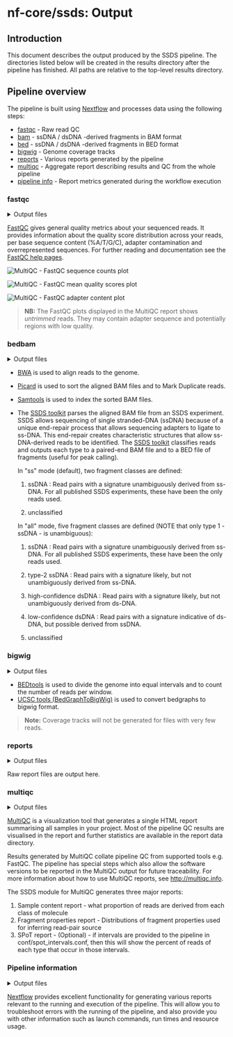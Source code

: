 # nf-core/ssds: Output

## Introduction

This document describes the output produced by the SSDS pipeline. The directories listed below will be created in the results directory after the pipeline has finished. All paths are relative to the top-level results directory.

## Pipeline overview
	
The pipeline is built using [Nextflow](https://www.nextflow.io/) and processes data using the following steps:

* [fastqc](#fastqc) - Raw read QC
* [bam](#bedbam") - ssDNA / dsDNA -derived fragments in BAM format
* [bed](#bedbam) - ssDNA / dsDNA -derived fragments in BED format
* [bigwig](#bigwig) - Genome coverage tracks
* [reports](#reports) - Various reports generated by the pipeline
* [multiqc](#multiqc) - Aggregate report describing results and QC from the whole pipeline
* [pipeline info](#pipeline-information) - Report metrics generated during the workflow execution

### fastqc

<details markdown="1">
<summary>Output files</summary>

* `fastqc/`
    * `*_fastqc.html`: FastQC report containing quality metrics.
    * `*_fastqc.zip`: Zip archive containing the FastQC report, tab-delimited data file and plot images.

</details>

[FastQC](http://www.bioinformatics.babraham.ac.uk/projects/fastqc/) gives general quality metrics about your sequenced reads. It provides information about the quality score distribution across your reads, per base sequence content (%A/T/G/C), adapter contamination and overrepresented sequences. For further reading and documentation see the [FastQC help pages](http://www.bioinformatics.babraham.ac.uk/projects/fastqc/Help/).

![MultiQC - FastQC sequence counts plot](images/mqc_fastqc_counts.png)

![MultiQC - FastQC mean quality scores plot](images/mqc_fastqc_quality.png)

![MultiQC - FastQC adapter content plot](images/mqc_fastqc_adapter.png)

> **NB:** The FastQC plots displayed in the MultiQC report shows _untrimmed_ reads. They may contain adapter sequence and potentially regions with low quality.

### bedbam

<details markdown="1">
<summary>Output files</summary>

* `bam/`
    * `<sample>.ssDNA.bam`: a BAM file containing ssDNA-derived reads.
	* `<sample>.ssDNA.bam`: an index for a BAM file containing ssDNA-derived reads.
	* `<sample>.<type>.bam`: BAM files containing reads with other type classifications.
    * `<sample>.<type>.bam`: indexes for BAM files containing reads with other type classifications.
    * `<sample>.unclassified.bam`: a BAM file containing unclassified reads.
	* `<sample>.unclassified.bam`: an index for a BAM file containing unclassified reads.    

* `bed/`
    * `<sample>.ssDNA.bed`: a BED file containing ssDNA-derived fragments.
    * `<sample>.<type>.bed`: BED files containing fragments with other type classifications.
    * `<sample>.unclassified.bam`: a BED file containing unclassified fragments.

</details>

- [BWA](https://github.com/lh3/bwa) is used to align reads to the genome. 
- [Picard](https://broadinstitute.github.io/picard/) is used to sort the aligned BAM files and to Mark Duplicate reads. 
- [Samtools](http://www.htslib.org/) is used to index the sorted BAM files. 

- The [SSDS toolkit](https://github.com/kevbrick/ssds_pipeline_accessory_scripts) parses the aligned BAM file from an SSDS experiment. SSDS allows sequencing of single stranded-DNA (ssDNA) because of a unique end-repair process that allows sequencing adapters to ligate to ss-DNA. This end-repair creates characteristic structures that allow ss-DNA-derived reads to be identified. The [SSDS toolkit](https://github.com/kevbrick/ssds_pipeline_accessory_scripts) classifies reads and outputs each type to a paired-end BAM file and to a BED file of fragments (useful for peak calling).

	In "ss" mode (default), two fragment classes are defined:   
	1. ssDNA : Read pairs with a signature unambiguously derived from ss-DNA. For all published SSDS experiments, these have been the only reads used.
	
	2. unclassified
	
	In "all" mode, five fragment classes are defined (NOTE that only type 1 - ssDNA - is unambiguous): 
	1. ssDNA : Read pairs with a signature unambiguously derived from ss-DNA. For all published SSDS experiments, these have been the only reads used.
	
	2. type-2 ssDNA : Read pairs with a signature likely, but not unambiguously derived from ss-DNA. 

	3. high-confidence dsDNA : Read pairs with a signature likely, but not unambiguously derived from ds-DNA. 

	4. low-confidence dsDNA : Read pairs with a signature indicative of ds-DNA, but possible derived from ssDNA.  

	5. unclassified

### bigwig

<details markdown="1">
<summary>Output files</summary>

* `bigwig/`
    * `<sample>.<read_type>.FWD.bigwig`: Genome coverage of reads that map to the forward (top) strand. 
    * `<sample>.<read_type>.REV.bigwig`: Genome coverage of reads that map to the reverse (bottom) strand. 
    * `<sample>.<read_type>.TOT.bigwig`: Genome coverage of all reads. 
    * `<sample>.<read_type>.FR.bigwig`: Genome coverage of the log2(fwd/reverse) read ratio. 
    
</details>


- [BEDtools](https://bedtools.readthedocs.io/en/latest/) is used to divide the genome into equal intervals and to count the number of reads per window. 
- [UCSC tools (BedGraphToBigWig)](https://hgdownload.soe.ucsc.edu/downloads.html#utilities_downloads) is used to convert bedgraphs to bigwig format. 

> **Note:** Coverage tracks will not be generated for files with very few reads.

### reports

<details markdown="1">
<summary>Output files</summary>

* `reports/`
    * `<sample_id>.*`: various reports used by multiqc.

</details>

Raw report files are output here.
### multiqc

<details markdown="1">
<summary>Output files</summary>

* `multiqc/`
    * `multiqc_report.html`: a standalone HTML file that can be viewed in your web browser.
    * `multiqc_data/`: directory containing parsed statistics from the different tools used in the pipeline.
    * `multiqc_plots/`: directory containing static images from the report in various formats.

</details>

[MultiQC](http://multiqc.info) is a visualization tool that generates a single HTML report summarising all samples in your project. Most of the pipeline QC results are visualised in the report and further statistics are available in the report data directory.

Results generated by MultiQC collate pipeline QC from supported tools e.g. FastQC. The pipeline has special steps which also allow the software versions to be reported in the MultiQC output for future traceability. For more information about how to use MultiQC reports, see <http://multiqc.info>.

The SSDS module for MultiQC generates three major reports: 
1. Sample content report - what proportion of reads are derived from each class of molecule
2. Fragment properties report - Distributions of fragment properties used for inferring read-pair source
3. SPoT report - (Optional) - if intervals are provided to the pipeline in conf/spot_intervals.conf, then this will show the percent of reads of each type that occur in those intervals. 


### Pipeline information

<details markdown="1">
<summary>Output files</summary>

* `pipeline_info/`
    * Reports generated by Nextflow: `execution_report.html`, `execution_timeline.html`, `execution_trace.txt` and `pipeline_dag.dot`/`pipeline_dag.svg`.
    * Reports generated by the pipeline: `pipeline_report.html`, `pipeline_report.txt` and `software_versions.yml`. The `pipeline_report*` files will only be present if the `--email` / `--email_on_fail` parameter's are used when running the pipeline.
    * Reformatted samplesheet files used as input to the pipeline: `samplesheet.valid.csv`.

</details>

[Nextflow](https://www.nextflow.io/docs/latest/tracing.html) provides excellent functionality for generating various reports relevant to the running and execution of the pipeline. This will allow you to troubleshoot errors with the running of the pipeline, and also provide you with other information such as launch commands, run times and resource usage.
